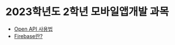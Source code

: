 # 2023학년도 2학년 모바일앱개발 과목
* [Open API 사용법](https://github.com/Josangwon/DIT-MobileAppDevelop/blob/main/Open%20API%20%EC%82%AC%EC%9A%A9%EB%B2%95.pptx)
* [Firebase란?](https://github.com/Josangwon/DIT-MobileAppDevelop/blob/main/Firebase)
